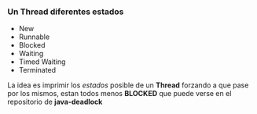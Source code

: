 <h3>Un <strong>Thread</strong> diferentes estados</h3>		

<ul>
<li>New</li>
<li>Runnable</li>
<li>Blocked</li>
<li>Waiting</li>
<li>Timed Waiting</li>
<li>Terminated</li>
</ul>

<p>La idea es imprimir los <i>estados</i> posible de un <strong>Thread</strong> forzando a que pase por los mismos, estan todos menos <strong>BLOCKED</strong> que puede verse en el repositorio de <strong>java-deadlock</strong></p>